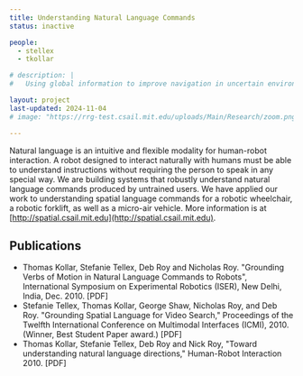 ```yaml
---
title: Understanding Natural Language Commands
status: inactive

people:
  - stellex
  - tkollar

# description: |
#   Using global information to improve navigation in uncertain environments.

layout: project
last-updated: 2024-11-04
# image: "https://rrg-test.csail.mit.edu/uploads/Main/Research/zoom.png"

---
```

Natural language is an intuitive and flexible modality for human-robot interaction. A robot designed to interact naturally with humans must be able to understand instructions without requiring the person to speak in any special way. We are building systems that robustly understand natural language commands produced by untrained users. We have applied our work to understanding spatial language commands for a robotic wheelchair, a robotic forklift, as well as a micro-air vehicle. More information is at [http://spatial.csail.mit.edu](http://spatial.csail.mit.edu).

## Publications
- Thomas Kollar, Stefanie Tellex, Deb Roy and Nicholas Roy. "Grounding Verbs of Motion in Natural Language Commands to Robots", International Symposium on Experimental Robotics (ISER), New Delhi, India, Dec. 2010. [PDF]
- Stefanie Tellex, Thomas Kollar, George Shaw, Nicholas Roy, and Deb Roy. "Grounding Spatial Language for Video Search," Proceedings of the Twelfth International Conference on Multimodal Interfaces (ICMI), 2010. (Winner, Best Student Paper award.) [PDF]
- Thomas Kollar, Stefanie Tellex, Deb Roy and Nick Roy, "Toward understanding natural language directions," Human-Robot Interaction 2010. [PDF]